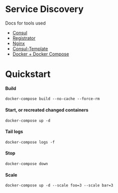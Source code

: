 # Service Discovery

Docs for tools used
- [Consul](https://www.consul.io/docs/index.html)
- [Registrator](http://gliderlabs.github.io/registrator/latest/)
- [Nginx](https://nginx.org/en/docs/)
- [Consul-Template](https://github.com/hashicorp/consul-template)
- [Docker + Docker Compose](https://docs.docker.com/compose/compose-file/)


# Quickstart

#### Build

`docker-compose build --no-cache --force-rm`

#### Start, or recreated changed containers

`docker-compose up -d`

#### Tail logs

`docker-compose logs -f`

#### Stop

`docker-compose down`

#### Scale

`docker-compose up -d --scale foo=3 --scale bar=3`
